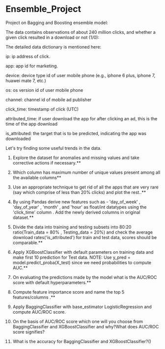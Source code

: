 # Ensemble_Project

Project on Bagging and Boosting ensemble model:

The data contains observations of about 240 million clicks, and whether a given click resulted in a download or not (1/0):

The detailed data dictionary is mentioned here:

ip: ip address of click.

app: app id for marketing.

device: device type id of user mobile phone (e.g., iphone 6 plus, iphone 7, huawei mate 7, etc.)

os: os version id of user mobile phone

channel: channel id of mobile ad publisher

click_time: timestamp of click (UTC)

attributed_time: if user download the app for after clicking an ad, this is the time of the app download

is_attributed: the target that is to be predicted, indicating the app was downloaded

Let's try finding some useful trends in the data.


1. Explore the dataset for anomalies and missing values and take corrective actions if necessary.**

2. Which column has maximum number of unique values present among all the available columns**

3. Use an appropriate technique to get rid of all the apps that are very rare (say which comprise of less                than 20% clicks) and plot the rest..** 

4. By using Pandas derive new features such as - 'day_of_week' , 'day_of_year' , 'month' , and 'hour' as                  float/int datatypes using the 'click_time' column . Add the newly derived columns in original dataset.**

5. Divide the data into training and testing subsets into 80:20 ratio(Train_data = 80% , Testing_data = 20%) and
     check the average download rates('is_attributed') for train and test data, scores should be comparable.**

6. Apply XGBoostClassifier with default parameters on training data and make first 10 prediction for Test data.          NOTE: Use y_pred = model.predict_proba(X_test) since we need probabilities to compute AUC.** 

7. On evaluating the predictions made by the model what is the AUC/ROC score with default hyperparameters.**

8. Compute feature importance score and name the top 5 features/columns .**

9. Apply BaggingClassifier with base_estimator LogisticRegression and compute AUC/ROC score.

10.  On the basis of AUC/ROC score which one will you choose from BaggingClassifier and XGBoostClassifier and              why?What does AUC/ROC score signifies?

11.  What is the accuracy for BaggingClassifier and XGBoostClassifier?()
